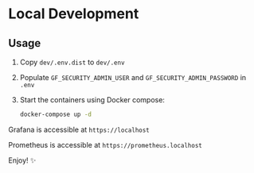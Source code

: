 # Local Development

## Usage

1. Copy `dev/.env.dist` to `dev/.env`
2. Populate `GF_SECURITY_ADMIN_USER` and `GF_SECURITY_ADMIN_PASSWORD` in `.env`
3. Start the containers using Docker compose:

   ```bash
   docker-compose up -d
   ```

Grafana is accessible at `https://localhost`

Prometheus is accessible at `https://prometheus.localhost`

Enjoy! ✨

